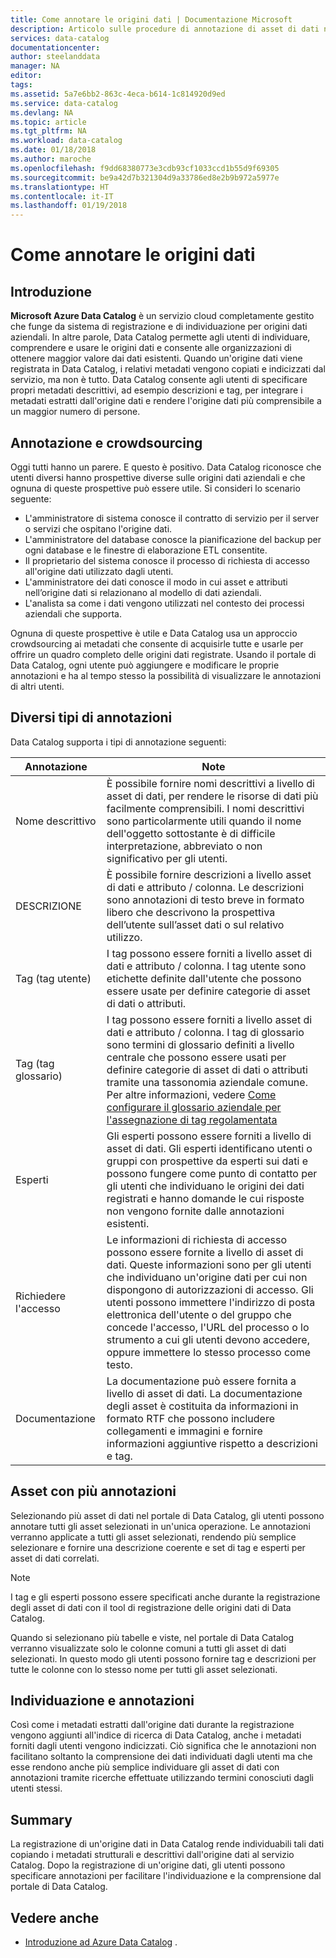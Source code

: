 ```yaml
---
title: Come annotare le origini dati | Documentazione Microsoft
description: Articolo sulle procedure di annotazione di asset di dati nel catalogo di dati di Azure, compresi esperti, tag, descrizioni e nomi descrittivi.
services: data-catalog
documentationcenter: 
author: steelanddata
manager: NA
editor: 
tags: 
ms.assetid: 5a7e6bb2-863c-4eca-b614-1c814920d9ed
ms.service: data-catalog
ms.devlang: NA
ms.topic: article
ms.tgt_pltfrm: NA
ms.workload: data-catalog
ms.date: 01/18/2018
ms.author: maroche
ms.openlocfilehash: f9dd68380773e3cdb93cf1033ccd1b55d9f69305
ms.sourcegitcommit: be9a42d7b321304d9a33786ed8e2b9b972a5977e
ms.translationtype: HT
ms.contentlocale: it-IT
ms.lasthandoff: 01/19/2018
---
```

# <a name="how-to-annotate-data-sources"></a>Come annotare le origini dati
## <a name="introduction"></a>Introduzione
**Microsoft Azure Data Catalog** è un servizio cloud completamente gestito che funge da sistema di registrazione e di individuazione per origini dati aziendali. In altre parole, Data Catalog permette agli utenti di individuare, comprendere e usare le origini dati e consente alle organizzazioni di ottenere maggior valore dai dati esistenti. Quando un'origine dati viene registrata in Data Catalog, i relativi metadati vengono copiati e indicizzati dal servizio, ma non è tutto. Data Catalog consente agli utenti di specificare propri metadati descrittivi, ad esempio descrizioni e tag, per integrare i metadati estratti dall'origine dati e rendere l'origine dati più comprensibile a un maggior numero di persone.

## <a name="annotation-and-crowdsourcing"></a>Annotazione e crowdsourcing
Oggi tutti hanno un parere. E questo è positivo.
Data Catalog riconosce che utenti diversi hanno prospettive diverse sulle origini dati aziendali e che ognuna di queste prospettive può essere utile. Si consideri lo scenario seguente:

* L'amministratore di sistema conosce il contratto di servizio per il server o servizi che ospitano l'origine dati.
* L'amministratore del database conosce la pianificazione del backup per ogni database e le finestre di elaborazione ETL consentite.
* Il proprietario del sistema conosce il processo di richiesta di accesso all'origine dati utilizzato dagli utenti.
* L'amministratore dei dati conosce il modo in cui asset e attributi nell’origine dati si relazionano al modello di dati aziendali.
* L'analista sa come i dati vengono utilizzati nel contesto dei processi aziendali che supporta.

Ognuna di queste prospettive è utile e Data Catalog usa un approccio crowdsourcing ai metadati che consente di acquisirle tutte e usarle per offrire un quadro completo delle origini dati registrate. Usando il portale di Data Catalog, ogni utente può aggiungere e modificare le proprie annotazioni e ha al tempo stesso la possibilità di visualizzare le annotazioni di altri utenti.

## <a name="different-types-of-annotations"></a>Diversi tipi di annotazioni
Data Catalog supporta i tipi di annotazione seguenti:

| Annotazione | Note |
| --- | --- |
| Nome descrittivo |È possibile fornire nomi descrittivi a livello di asset di dati, per rendere le risorse di dati più facilmente comprensibili. I nomi descrittivi sono particolarmente utili quando il nome dell'oggetto sottostante è di difficile interpretazione, abbreviato o non significativo per gli utenti. |
| DESCRIZIONE |È possibile fornire descrizioni a livello asset di dati e attributo / colonna. Le descrizioni sono annotazioni di testo breve in formato libero che descrivono la prospettiva dell’utente sull’asset dati o sul relativo utilizzo. |
| Tag (tag utente) |I tag possono essere forniti a livello asset di dati e attributo / colonna. I tag utente sono etichette definite dall'utente che possono essere usate per definire categorie di asset di dati o attributi. |
| Tag (tag glossario) |I tag possono essere forniti a livello asset di dati e attributo / colonna. I tag di glossario sono termini di glossario definiti a livello centrale che possono essere usati per definire categorie di asset di dati o attributi tramite una tassonomia aziendale comune. Per altre informazioni, vedere [Come configurare il glossario aziendale per l'assegnazione di tag regolamentata](data-catalog-how-to-business-glossary.md) |
| Esperti |Gli esperti possono essere forniti a livello di asset di dati. Gli esperti identificano utenti o gruppi con prospettive da esperti sui dati e possono fungere come punto di contatto per gli utenti che individuano le origini dei dati registrati e hanno domande le cui risposte non vengono fornite dalle annotazioni esistenti. |
| Richiedere l'accesso |Le informazioni di richiesta di accesso possono essere fornite a livello di asset di dati. Queste informazioni sono per gli utenti che individuano un'origine dati per cui non dispongono di autorizzazioni di accesso. Gli utenti possono immettere l'indirizzo di posta elettronica dell'utente o del gruppo che concede l'accesso, l'URL del processo o lo strumento a cui gli utenti devono accedere, oppure immettere lo stesso processo come testo. |
| Documentazione |La documentazione può essere fornita a livello di asset di dati. La documentazione degli asset è costituita da informazioni in formato RTF che possono includere collegamenti e immagini e fornire informazioni aggiuntive rispetto a descrizioni e tag. |

## <a name="annotating-multiple-assets"></a>Asset con più annotazioni
Selezionando più asset di dati nel portale di Data Catalog, gli utenti possono annotare tutti gli asset selezionati in un'unica operazione. Le annotazioni verranno applicate a tutti gli asset selezionati, rendendo più semplice selezionare e fornire una descrizione coerente e set di tag e esperti per asset di dati correlati.

> [!NOTE]
> I tag e gli esperti possono essere specificati anche durante la registrazione degli asset di dati con il tool di registrazione delle origini dati di Data Catalog.
>
>

Quando si selezionano più tabelle e viste, nel portale di Data Catalog verranno visualizzate solo le colonne comuni a tutti gli asset di dati selezionati. In questo modo gli utenti possono fornire tag e descrizioni per tutte le colonne con lo stesso nome per tutti gli asset selezionati.

## <a name="annotations-and-discovery"></a>Individuazione e annotazioni
Così come i metadati estratti dall'origine dati durante la registrazione vengono aggiunti all'indice di ricerca di Data Catalog, anche i metadati forniti dagli utenti vengono indicizzati. Ciò significa che le annotazioni non facilitano soltanto la comprensione dei dati individuati dagli utenti ma che esse rendono anche più semplice individuare gli asset di dati con annotazioni tramite ricerche effettuate utilizzando termini conosciuti dagli utenti stessi.

## <a name="summary"></a>Summary
La registrazione di un'origine dati in Data Catalog rende individuabili tali dati copiando i metadati strutturali e descrittivi dall'origine dati al servizio Catalog. Dopo la registrazione di un'origine dati, gli utenti possono specificare annotazioni per facilitare l'individuazione e la comprensione dal portale di Data Catalog.

## <a name="see-also"></a>Vedere anche 
* [Introduzione ad Azure Data Catalog](data-catalog-get-started.md) .
